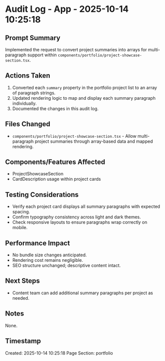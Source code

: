 # Audit Log - App - 2025-10-14 10:25:18

## Prompt Summary

Implemented the request to convert project summaries into arrays for multi-paragraph support within `components/portfolio/project-showcase-section.tsx`.

## Actions Taken

1. Converted each `summary` property in the portfolio project list to an array of paragraph strings.
2. Updated rendering logic to map and display each summary paragraph individually.
3. Documented the changes in this audit log.

## Files Changed

- `components/portfolio/project-showcase-section.tsx` - Allow multi-paragraph project summaries through array-based data and mapped rendering.

## Components/Features Affected

- ProjectShowcaseSection
- CardDescription usage within project cards

## Testing Considerations

- Verify each project card displays all summary paragraphs with expected spacing.
- Confirm typography consistency across light and dark themes.
- Check responsive layouts to ensure paragraphs wrap correctly on mobile.

## Performance Impact

- No bundle size changes anticipated.
- Rendering cost remains negligible.
- SEO structure unchanged; descriptive content intact.

## Next Steps

- Content team can add additional summary paragraphs per project as needed.

## Notes

None.

## Timestamp

Created: 2025-10-14 10:25:18
Page Section: portfolio
